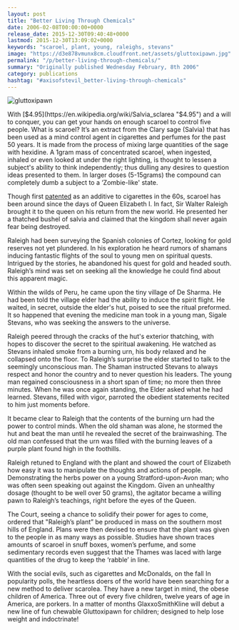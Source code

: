 ```yaml
---
layout: post
title: "Better Living Through Chemicals"
date: 2006-02-08T00:00:00+0000
release_date: 2015-12-30T09:40:48+0000
lastmod: 2015-12-30T13:09:02+0000
keywords: "scaroel, plant, young, raleighs, stevans"
image: "https://d3e878vmunx8cm.cloudfront.net/assets/gluttoxipawn.jpg"
permalink: "/p/better-living-through-chemicals/"
summary: "Originally published Wednesday February, 8th 2006"
category: publications
hashtag: "#axisofstevil_better-living-through-chemicals"
---
```


[id_1]: https://d3e878vmunx8cm.cloudfront.net/assets/gluttoxipawn.jpg "gluttoxipawn"
![gluttoxipawn][id_1]

With [$4.95](https://en.wikipedia.org/wiki/Salvia_sclarea "$4.95") and a will to conquer, you can get your hands on enough scaroel to control five people. What is scaroel? It’s an extract from the Clary sage (Salvia) that has been used as a mind control agent in cigarettes and perfumes for the past 50 years. It is made from the process of mixing large quantities of the sage with hexidine. A 1gram mass of concentrated scaroel, when ingested, inhaled or even looked at under the right lighting, is thought to lessen a subject's ability to think independently; thus dulling any desires to question ideas presented to them. In larger doses (5-15grams) the compound can completely dumb a subject to a ‘Zombie-like' state.

Though first [patented](http://patimg2.uspto.gov/.piw?Docid=03060172&homeurl=http%3A%2F%2Fpatft.uspto.gov%2Fnetacgi%2Fnph-Parser%3FSect2%3DPTO1%2526Sect2%3DHITOFF%2526p%3D1%2526u%3D%25252Fnetahtml%25252Fsearch-bool.html%2526r%3D1%2526f%3DG%2526l%3D50%2526d%3DPALL%2526S1%3D3060172.WKU.%2526OS%3DPN%2F3060172%2526RS%3DPN%2F3060172&PageNum=&Rtype=&SectionNum=&idkey=A86D7FBA341E "patented") as an additive to cigarettes in the 60s, scaroel has been around since the days of Queen Elizabeth I. In fact, Sir Walter Raleigh brought it to the queen on his return from the new world. He presented her a thatched bushel of salvia and claimed that the kingdom shall never again fear being destroyed.

Raleigh had been surveying the Spanish colonies of Cortez, looking for gold reserves not yet plundered. In his exploration he heard rumors of shamans inducing fantastic flights of the soul to young men on spiritual quests. Intrigued by the stories, he abandoned his quest for gold and headed south. Raleigh’s mind was set on seeking all the knowledge he could find about this apparent magic.

Within the wilds of Peru, he came upon the tiny village of De Sharma. He had been told the village elder had the ability to induce the spirit flight. He waited, in secret, outside the elder's hut, poised to see the ritual preformed. It so happened that evening the medicine man took in a young man, Sigale Stevans, who was seeking the answers to the universe.

Raleigh peered through the cracks of the hut's exterior thatching, with hopes to discover the secret to the spiritual awakening. He watched as Stevans inhaled smoke from a burning urn, his body relaxed and he collapsed onto the floor. To Raleigh’s surprise the elder started to talk to the seemingly unconscious man. The Shaman instructed Stevans to always respect and honor the country and to never question his leaders. The young man regained consciousness in a short span of time; no more then three minutes. When he was once again standing, the Elder asked what he had learned. Stevans, filled with vigor, parroted the obedient statements recited to him just moments before. 

It became clear to Raleigh that the contents of the burning urn had the power to control minds. When the old shaman was alone, he stormed the hut and beat the man until he revealed the secret of the brainwashing. The old man confessed that the urn was filled with the burning leaves of a purple plant found high in the foothills.

Raleigh retuned to England with the plant and showed the court of Elizabeth how easy it was to manipulate the thoughts and actions of people. Demonstrating the herbs power on a young Stratford-upon-Avon man; who was often seen speaking out against the Kingdom. Given an unhealthy dosage (thought to be well over 50 grams), the agitator became a willing pawn to Raleigh’s teachings, right before the eyes of the Queen.

The Court, seeing a chance to solidify their power for ages to come, ordered that "Raleigh’s plant” be produced in mass on the southern most hills of England. Plans were then devised to ensure that the plant was given to the people in as many ways as possible. Studies have shown traces amounts of scaroel in snuff boxes, women’s perfume, and some sedimentary records even suggest that the Thames was laced with large quantities of the drug to keep the ‘rabble’ in line.

With the social evils, such as cigarettes and McDonalds, on the fall In popularity polls, the heartless doers of the world have been searching for a new method to deliver scarolea. They have a new target in mind, the obese children of America. Three out of every five children, twelve years of age in America, are porkers. In a matter of months GlaxxoSmithKline will debut a new line of fun chewable Gluttoxipawn for children; designed to help lose weight and indoctrinate!
